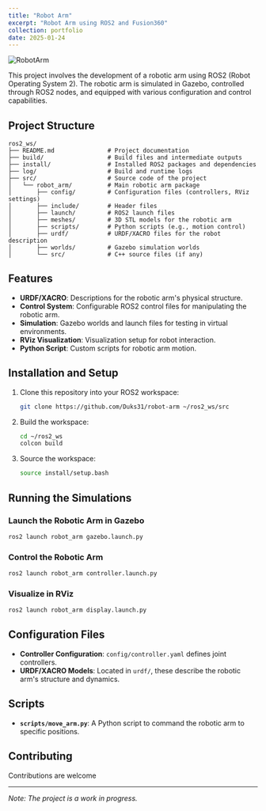 ```yaml
---
title: "Robot Arm"
excerpt: "Robot Arm using ROS2 and Fusion360"
collection: portfolio
date: 2025-01-24
---
```


![RobotArm](/images/robot_arm.png)


This project involves the development of a robotic arm using ROS2 (Robot Operating System 2). The robotic arm is simulated in Gazebo, controlled through ROS2 nodes, and equipped with various configuration and control capabilities.

## Project Structure

```plaintext
ros2_ws/
├── README.md               # Project documentation
├── build/                  # Build files and intermediate outputs
├── install/                # Installed ROS2 packages and dependencies
├── log/                    # Build and runtime logs
├── src/                    # Source code of the project
│   └── robot_arm/          # Main robotic arm package
│       ├── config/         # Configuration files (controllers, RViz settings)
│       ├── include/        # Header files
│       ├── launch/         # ROS2 launch files
│       ├── meshes/         # 3D STL models for the robotic arm
│       ├── scripts/        # Python scripts (e.g., motion control)
│       ├── urdf/           # URDF/XACRO files for the robot description
│       ├── worlds/         # Gazebo simulation worlds
│       └── src/            # C++ source files (if any)
```

## Features

- **URDF/XACRO**: Descriptions for the robotic arm's physical structure.
- **Control System**: Configurable ROS2 control files for manipulating the robotic arm.
- **Simulation**: Gazebo worlds and launch files for testing in virtual environments.
- **RViz Visualization**: Visualization setup for robot interaction.
- **Python Script**: Custom scripts for robotic arm motion.

## Installation and Setup

1. Clone this repository into your ROS2 workspace:

   ```bash
   git clone https://github.com/Duks31/robot-arm ~/ros2_ws/src
   ```

2. Build the workspace:

   ```bash
   cd ~/ros2_ws
   colcon build
   ```

3. Source the workspace:

   ```bash
   source install/setup.bash
   ```

## Running the Simulations

### Launch the Robotic Arm in Gazebo

```bash
ros2 launch robot_arm gazebo.launch.py
```

### Control the Robotic Arm

```bash
ros2 launch robot_arm controller.launch.py
```

### Visualize in RViz

```bash
ros2 launch robot_arm display.launch.py
```

## Configuration Files

- **Controller Configuration**: `config/controller.yaml` defines joint controllers.
- **URDF/XACRO Models**: Located in `urdf/`, these describe the robotic arm's structure and dynamics.

## Scripts

- **`scripts/move_arm.py`**: A Python script to command the robotic arm to specific positions.

## Contributing
Contributions are welcome

---

*Note: The project is a work in progress.*
